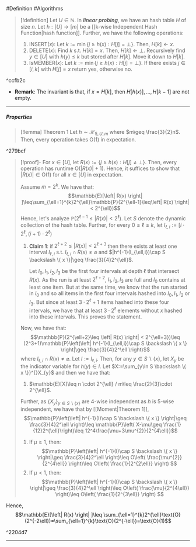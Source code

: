 #Definition #Algorithms 

> [!definition]
> Let $U\in \mathbb{N}$. In ***linear probing***, we have an hash table $H$ of size $n$. Let $h:[U]\to[m]$ be a [[k-wise Independent Hash Function|hash function]]. Further, we have the following operations:
> 1. $\text{INSERT}(x)$: Let $k:=\min\{ j\geq h(x):H[j]={\bot} \}$. Then, $H[k]\gets x$.
> 2. $\text{DELETE}(x)$: Find $k$ s.t. $H[k]=x$. Then, $H[k]\gets {\bot}$. Recursively find $y\in[U]$ with $h(y)\leq k$ but stored after $H[k]$. Move it down to $H[k]$. 
> 3. $\text{IsMEMBER}(x)$: Let $k:=\min\{ j\geq h(x):H[j]={\bot} \}$. If there exists $j\in[i,k]$ with $H[j]=x$ return yes, otherwise no.

^ccfb2c

- **Remark**: The invariant is that, if $x=H[k]$, then $H[h(x)],\dots,H[k-1]$ are not empty. 
---
##### Properties
> [!lemma] Theorem 1
> Let $h \sim \mathcal{H}_{5,U,m}$ where $m\geq \frac{3}{2}n$. Then, every operation takes $\text{O}(1)$ in expectation.

^279bcf

> [!proof]-
> For $x\in [U]$, let $R(x):=\{ j\geq h(x):H[j]\neq {\bot} \}$. Then, every operation has runtime $\text{O}(\left| R(x) \right|+1)$. Hence, it suffices to show that $\left| R(x) \right|\in \text{O}(1)$ for all $x\in[U]$ in expectation.
> 
> Assume $m=2^k$. We have that: $$\mathbb{E}[\left| R(x) \right| ]\leq\sum_{\ell=1}^{k}2^{\ell}\mathbb{P}(2^{\ell-1}\leq\left| R(x) \right|< 2^{\ell})$$Hence, let's analyze $\mathbb{P}(2^{\ell-1}\leq\left| R(x) \right|< 2^{\ell})$. Let $S$ denote the dynamic collection of the hash table. Further, for every $0\leq \ell\leq k$, let $I_{\ell,i}:=[i\cdot 2^{\ell},(i+1)\cdot 2^{\ell})$
> 1. **Claim 1**: if $2^{\ell+2}\leq\left| R(x) \right|<2^{\ell+3}$ then there exists at least one interval $I_{\ell,i}$ s.t. $I_{\ell,i}\cap R(x)\neq \varnothing$ and $|h^{-1}(I_{\ell,i})\cap S \backslash \{ x \}|\geq \frac{3}{4}2^{\ell}$.
>    
>    Let $I_{0},I_{1},I_{2},I_{3}$ be the first four intervals at depth $\ell$ that intersect $R(x)$. As the run is at least $2^{\ell+2}$, $I_{1},I_{2},I_{3}$ are full and $I_{0}$ contains at least one item. But at the same time, we know that the run started in $I_{0}$ and so all items in the first four intervals hashed into $I_{0},I_{1},I_{2}$ or $I_{3}$. But since at least $3\cdot 2^{\ell}+1$ items hashed into these four intervals, we have that at least $3\cdot2^{\ell}$ elements without $x$ hashed into these intervals. This proves the statement.
> 
> Now, we have that:$$\mathbb{P}(2^{\ell+2}\leq \left| R(x) \right| <  2^{\ell+3})\leq (2^3+1)\mathbb{P}\left(\left| h^{-1}(I_{\ell,i})\cap S \backslash \{ x \} \right|\geq \frac{3}{4}2^\ell \right)$$where $I_{\ell,i}\cap R(x)\neq \varnothing$. Let $I:=I_{\ell,i}$. Then, for any $y\in S \backslash \{ x \}$, let $X_{y}$ be the indicator variable for $h(y)\in I$. Let $X:=\sum_{y\in S \backslash \{ x \}}^{}X_{y}$ and then we have that:
> 1. $\mathbb{E}[X]\leq n \cdot 2^{\ell} / m\leq \frac{2}{3}\cdot 2^{\ell}$.
> 
> Further, as $\{ X_{y} \}_{y\in S \backslash \{ x \}}$ are $4$-wise independent as $h$ is $5$-wise independent, we have that by [[Moment|Theorem 1]], $$\mathbb{P}\left(\left| h^{-1}(I)\cap S \backslash \{ x \} \right|\geq \frac{3}{4}2^\ell \right)\leq \mathbb{P}\left( X-\mu\geq \frac{1}{12}2^{\ell}\right)\leq 12^4\frac{\mu+3\mu^{2}}{2^{4\ell}}$$
> 1. If $\mu\geq 1$, then: $$\mathbb{P}\left(\left| h^{-1}(I)\cap S \backslash \{ x \} \right|\geq \frac{3}{4}2^\ell \right)\leq O\left( \frac{\mu^{2}}{2^{4\ell}} \right)\leq O\left( \frac{1}{2^{2\ell}} \right) $$
> 2. If $\mu<1$, then: $$\mathbb{P}\left(\left| h^{-1}(I)\cap S \backslash \{ x \} \right|\geq \frac{3}{4}2^\ell \right)\leq O\left( \frac{\mu}{2^{4\ell}} \right)\leq O\left( \frac{1}{2^{3\ell}} \right) $$
>
 Hence, $$\mathbb{E}[\left| R(x) \right| ]\leq \sum_{\ell=1}^{k}2^{\ell}\text{O}(2^{-2\ell})=\sum_{\ell=1}^{k}\text{O}(2^{-\ell})=\text{O}(1)$$

^2204d7

---
